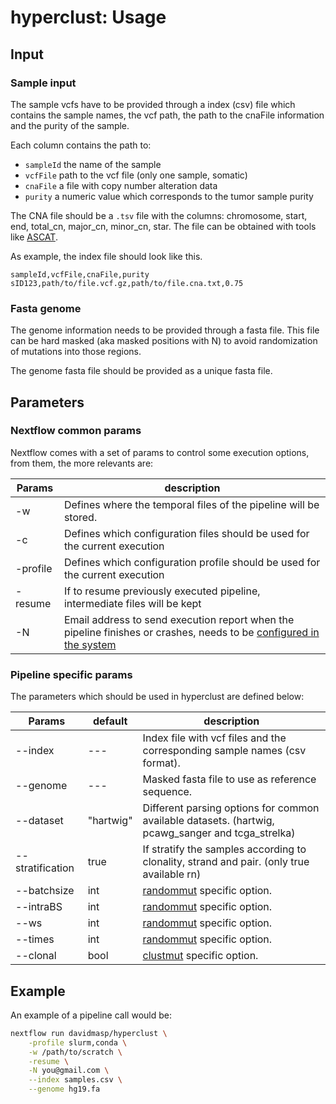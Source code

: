 # hyperclust: Usage

## Input

### Sample input

The sample vcfs have to be provided through a index (csv) file which contains
the sample names, the vcf path, the path to the cnaFile information and the
purity of the sample.

Each column contains the path to:

- `sampleId` the name of the sample
- `vcfFile` path to the vcf file (only one sample, somatic)
- `cnaFile` a file with copy number alteration data
- `purity` a numeric value which corresponds to the tumor sample purity

The CNA file should be a `.tsv` file with the columns: chromosome, start, end,
total_cn, major_cn, minor_cn, star. The file can be obtained with tools like
[ASCAT](https://github.com/Crick-CancerGenomics/ascat).

As example, the index file should look like this.

```text
sampleId,vcfFile,cnaFile,purity
sID123,path/to/file.vcf.gz,path/to/file.cna.txt,0.75
```

### Fasta genome

The genome information needs to be provided through a fasta file. This file
can be hard masked (aka masked positions with N) to avoid randomization
of mutations into those regions.

The genome fasta file should be provided as a unique fasta file.

## Parameters

### Nextflow common params

Nextflow comes with a set of params to control some execution options, from
them, the more relevants are:

| Params |  description |
|----------|-------------------------|
| -w | Defines where the temporal files of the pipeline will be stored. |
| -c | Defines which configuration files should be used for the current execution |
| -profile | Defines which configuration profile should be used for the current execution |
| -resume | If to resume previously executed pipeline, intermediate files will be kept |
| -N | Email address to send execution report when the pipeline finishes or crashes, needs to be [configured in the system](https://www.nextflow.io/docs/latest/mail.html)|

### Pipeline specific params

The parameters which should be used in hyperclust are defined
below:

| Params | default | description |
|----------|---------|------------------------|
| --index | --- | Index file with vcf files and the corresponding sample names (csv format). |
| --genome| --- | Masked fasta file to use as reference sequence. |
| --dataset | "hartwig" | Different parsing options for common available datasets. (hartwig, pcawg_sanger and tcga_strelka) |
| --stratification | true | If stratify the samples according to clonality, strand and pair. (only true available rn) |
| --batchsize | int | [randommut](https://github.com/davidmasp/randommut) specific option. |
|  --intraBS |  int | [randommut](https://github.com/davidmasp/randommut) specific option. |
|  --ws  | int |      [randommut](https://github.com/davidmasp/randommut) specific option. |
|  --times | int |    [randommut](https://github.com/davidmasp/randommut) specific option. |
|  --clonal | bool |  [clustmut](https://github.com/davidmasp/clustMut) specific option. |

## Example

An example of a pipeline call would be:

```bash
nextflow run davidmasp/hyperclust \
    -profile slurm,conda \
    -w /path/to/scratch \
    -resume \
    -N you@gmail.com \
    --index samples.csv \
    --genome hg19.fa
```
